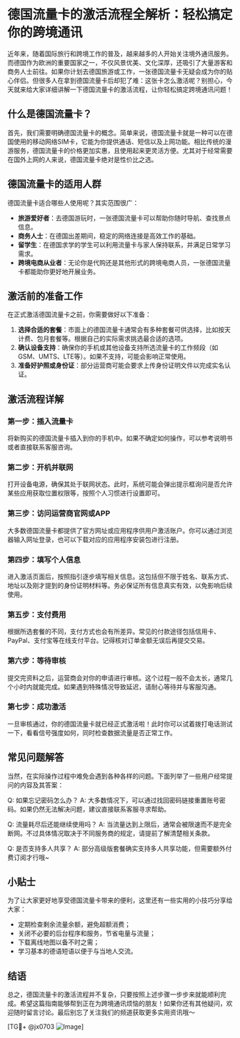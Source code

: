 # 德国流量卡的激活流程全解析：轻松搞定你的跨境通讯

近年来，随着国际旅行和跨境工作的普及，越来越多的人开始关注境外通讯服务。而德国作为欧洲的重要国家之一，不仅风景优美、文化深厚，还吸引了大量游客和商务人士前往。如果你计划去德国旅游或工作，一张德国流量卡无疑会成为你的贴心伴侣。但很多人在拿到德国流量卡后却犯了难：这张卡怎么激活呢？别担心，今天就来给大家详细讲解一下德国流量卡的激活流程，让你轻松搞定跨境通讯问题！

## 什么是德国流量卡？

首先，我们需要明确德国流量卡的概念。简单来说，德国流量卡就是一种可以在德国使用的移动网络SIM卡，它能为你提供通话、短信以及上网功能。相比传统的漫游服务，德国流量卡的价格更加实惠，且使用起来更灵活方便。尤其对于经常需要在国外上网的人来说，德国流量卡绝对是性价比之选。

## 德国流量卡的适用人群

德国流量卡适合哪些人使用呢？其实范围很广：
- **旅游爱好者**：去德国游玩时，一张德国流量卡可以帮助你随时导航、查找景点信息。
- **商务人士**：在德国出差期间，稳定的网络连接是高效工作的基础。
- **留学生**：在德国求学的学生可以利用流量卡与家人保持联系，并满足日常学习需求。
- **跨境电商从业者**：无论你是代购还是其他形式的跨境电商人员，一张德国流量卡都能助你更好地开展业务。

## 激活前的准备工作

在正式激活德国流量卡之前，你需要做好以下准备：
1. **选择合适的套餐**：市面上的德国流量卡通常会有多种套餐可供选择，比如按天计费、包月套餐等。根据自己的实际需求挑选最合适的选项。
2. **确认设备支持**：确保你的手机或其他设备支持所选流量卡的工作频段（如GSM、UMTS、LTE等）。如果不支持，可能会影响正常使用。
3. **准备好护照或身份证**：部分运营商可能会要求上传身份证明文件以完成实名认证。

## 激活流程详解

### 第一步：插入流量卡
将新购买的德国流量卡插入到你的手机中。如果不确定如何操作，可以参考说明书或者直接联系客服咨询。

### 第二步：开机并联网
打开设备电源，确保其处于联网状态。此时，系统可能会弹出提示框询问是否允许某些应用获取位置权限等，按照个人习惯进行设置即可。

### 第三步：访问运营商官网或APP
大多数德国流量卡都提供了官方网址或应用程序供用户激活账户。你可以通过浏览器输入网址登录，也可以下载对应的应用程序安装包进行注册。

### 第四步：填写个人信息
进入激活页面后，按照指引逐步填写相关信息。这包括但不限于姓名、联系方式、地址以及刚才提到的身份证明材料等。务必保证所有信息真实有效，以免影响后续使用。

### 第五步：支付费用
根据所选套餐的不同，支付方式也会有所差异。常见的付款途径包括信用卡、PayPal、支付宝等在线支付平台。记得核对订单金额无误后再提交交易。

### 第六步：等待审核
提交完资料之后，运营商会对你的申请进行审核。这个过程一般不会太长，通常几个小时内就能完成。如果遇到特殊情况导致延迟，请耐心等待并与客服沟通。

### 第七步：成功激活
一旦审核通过，你的德国流量卡就已经正式激活啦！此时你可以试着拨打电话测试一下，看看信号强度如何，同时检查数据流量是否正常工作。

## 常见问题解答

当然，在实际操作过程中难免会遇到各种各样的问题。下面列举了一些用户经常提问的内容及其答案：

Q: 如果忘记密码怎么办？
A: 大多数情况下，可以通过找回密码链接重置账号密码。如果仍然无法解决问题，建议直接联系客服寻求帮助。

Q: 流量耗尽后还能继续使用吗？
A: 当流量达到上限后，通常会被限速而不是完全断网。不过具体情况取决于不同服务商的规定，请提前了解清楚相关条款。

Q: 是否支持多人共享？
A: 部分高级版套餐确实支持多人共享功能，但需要额外付费订阅才行哦~

## 小贴士

为了让大家更好地享受德国流量卡带来的便利，这里还有一些实用的小技巧分享给大家：
- 定期检查剩余流量余额，避免超额消费；
- 关闭不必要的后台程序和服务，节省电量与流量；
- 下载离线地图以备不时之需；
- 学习基本的德语短语以便于与当地人交流。

## 结语

总之，德国流量卡的激活流程并不复杂，只要按照上述步骤一步步来就能顺利完成。希望这篇指南能够帮到正在为跨境通讯烦恼的朋友！如果你还有其他疑问，欢迎随时留言讨论。最后别忘了关注我们的频道获取更多实用资讯哦～

[TG💪+ @jx0703 ![Image](https://github.com/user-attachments/assets/dbca1d08-cadb-493c-b0ec-ad6f7a83f270)]
